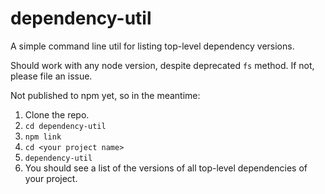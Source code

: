 # dependency-util
A simple command line util for listing top-level dependency versions.

Should work with any node version, despite deprecated `fs` method. If not, please file an issue.

Not published to npm yet, so in the meantime:
1) Clone the repo.
2) `cd dependency-util`
3) `npm link`
4) `cd <your project name>`
5) `dependency-util`
6) You should see a list of the versions of all top-level dependencies of your project.
